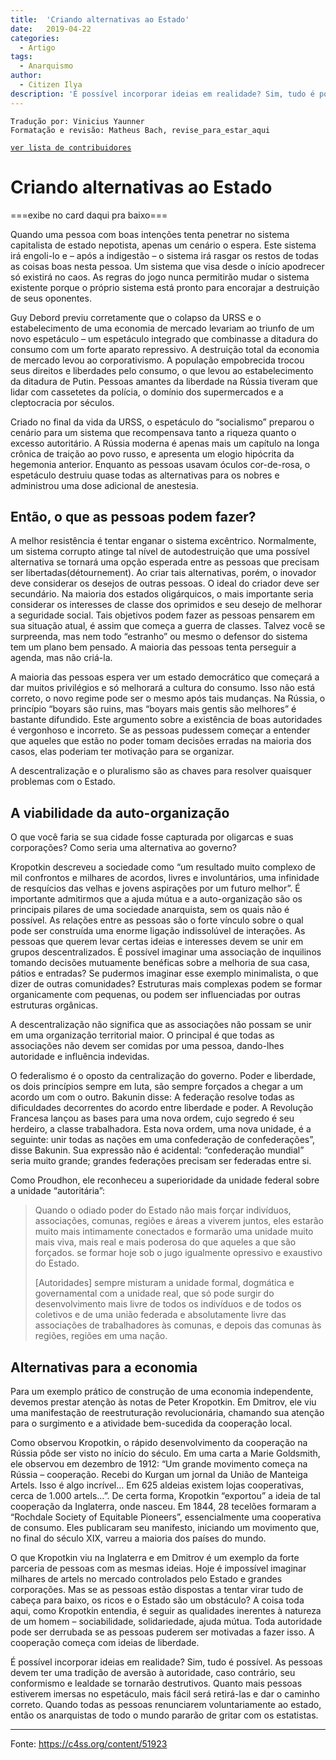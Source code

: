 ```yaml
---
title:  'Criando alternativas ao Estado'
date:   2019-04-22
categories:
  - Artigo
tags:
  - Anarquismo
author:
  - Citizen Ilya
description: 'É possível incorporar ideias em realidade? Sim, tudo é possível. As pessoas devem ter uma tradição de aversão à autoridade, caso contrário, seu conformismo e lealdade se tornarão destrutivos.'
---
```


```
Tradução por: Vinicius Yaunner
Formatação e revisão: Matheus Bach, revise_para_estar_aqui
```
[```ver lista de contribuidores```](/about/#contribuidores)

# Criando alternativas ao Estado

===exibe no card daqui pra baixo===

Quando uma pessoa com boas intenções tenta penetrar no sistema capitalista de estado nepotista, apenas um cenário o espera. Este sistema irá engoli-lo e – após a indigestão – o sistema irá rasgar os restos de todas as coisas boas nesta pessoa. Um sistema que visa desde o início apodrecer só existirá no caos. As regras do jogo nunca permitirão mudar o sistema existente porque o próprio sistema está pronto para encorajar a destruição de seus oponentes.

Guy Debord previu corretamente que o colapso da URSS e o estabelecimento de uma economia de mercado levariam ao triunfo de um novo espetáculo – um espetáculo integrado que combinasse a ditadura do consumo com um forte aparato repressivo. A destruição total da economia de mercado levou ao corporativismo. A população empobrecida trocou seus direitos e liberdades pelo consumo, o que levou ao estabelecimento da ditadura de Putin. Pessoas amantes da liberdade na Rússia tiveram que lidar com cassetetes da polícia, o domínio dos supermercados e a cleptocracia por séculos.

Criado no final da vida da URSS, o espetáculo do “socialismo” preparou o cenário para um sistema que recompensava tanto a riqueza quanto o excesso autoritário. A Rússia moderna é apenas mais um capítulo na longa crônica de traição ao povo russo, e apresenta um elogio hipócrita da hegemonia anterior. Enquanto as pessoas usavam óculos cor-de-rosa, o espetáculo destruiu quase todas as alternativas para os nobres e administrou uma dose adicional de anestesia.

## Então, o que as pessoas podem fazer?

A melhor resistência é tentar enganar o sistema excêntrico. Normalmente, um sistema corrupto atinge tal nível de autodestruição que uma possível alternativa se tornará uma opção esperada entre as pessoas que precisam ser libertadas(détournement). Ao criar tais alternativas, porém, o inovador deve considerar os desejos de outras pessoas. O ideal do criador deve ser secundário. Na maioria dos estados oligárquicos, o mais importante seria considerar os interesses de classe dos oprimidos e seu desejo de melhorar a seguridade social. Tais objetivos podem fazer as pessoas pensarem em sua situação atual, é assim que começa a guerra de classes. Talvez você se surpreenda, mas nem todo “estranho” ou mesmo o defensor do sistema tem um plano bem pensado. A maioria das pessoas tenta perseguir a agenda, mas não criá-la.

A maioria das pessoas espera ver um estado democrático que começará a dar muitos privilégios e só melhorará a cultura do consumo. Isso não está correto, o novo regime pode ser o mesmo após tais mudanças. Na Rússia, o princípio “boyars são ruins, mas “boyars mais gentis são melhores” é bastante difundido. Este argumento sobre a existência de boas autoridades é vergonhoso e incorreto. Se as pessoas pudessem começar a entender que aqueles que estão no poder tomam decisões erradas na maioria dos casos, elas poderiam ter motivação para se organizar.

A descentralização e o pluralismo são as chaves para resolver quaisquer problemas com o Estado.

## A viabilidade da auto-organização

O que você faria se sua cidade fosse capturada por oligarcas e suas corporações? Como seria uma alternativa ao governo?

Kropotkin descreveu a sociedade como “um resultado muito complexo de mil confrontos e milhares de acordos, livres e involuntários, uma infinidade de resquícios das velhas e jovens aspirações por um futuro melhor”. É importante admitirmos que a ajuda mútua e a auto-organização são os principais pilares de uma sociedade anarquista, sem os quais não é possível. As relações entre as pessoas são o forte vínculo sobre o qual pode ser construída uma enorme ligação indissolúvel de interações. As pessoas que querem levar certas ideias e interesses devem se unir em grupos descentralizados. É possível imaginar uma associação de inquilinos tomando decisões mutuamente benéficas sobre a melhoria de sua casa, pátios e entradas? Se pudermos imaginar esse exemplo minimalista, o que dizer de outras comunidades? Estruturas mais complexas podem se formar organicamente com pequenas, ou podem ser influenciadas por outras estruturas orgânicas.

A descentralização não significa que as associações não possam se unir em uma organização territorial maior. O principal é que todas as associações não devem ser comidas por uma pessoa, dando-lhes autoridade e influência indevidas.

O federalismo é o oposto da centralização do governo. Poder e liberdade, os dois princípios sempre em luta, são sempre forçados a chegar a um acordo um com o outro. Bakunin disse: A federação resolve todas as dificuldades decorrentes do acordo entre liberdade e poder. A Revolução Francesa lançou as bases para uma nova ordem, cujo segredo é seu herdeiro, a classe trabalhadora. Esta nova ordem, uma nova unidade, é a seguinte: unir todas as nações em uma confederação de confederações”, disse Bakunin. Sua expressão não é acidental: “confederação mundial” seria muito grande; grandes federações precisam ser federadas entre si.

Como Proudhon, ele reconheceu a superioridade da unidade federal sobre a unidade “autoritária”:

  > Quando o odiado poder do Estado não mais forçar indivíduos, associações, comunas, regiões e áreas a viverem juntos, eles estarão muito mais intimamente conectados e formarão uma unidade muito mais viva, mais real e mais poderosa do que aqueles a que são forçados. se formar hoje sob o jugo igualmente opressivo e exaustivo do Estado.
  > 
  > [Autoridades] sempre misturam a unidade formal, dogmática e governamental com a unidade real, que só pode surgir do desenvolvimento mais livre de todos os indivíduos e de todos os coletivos e de uma união federada e absolutamente livre das associações de trabalhadores às comunas, e depois das comunas às regiões, regiões em uma nação.

## Alternativas para a economia

Para um exemplo prático de construção de uma economia independente, devemos prestar atenção às notas de Peter Kropotkin. Em Dmitrov, ele viu uma manifestação de reestruturação revolucionária, chamando sua atenção para o surgimento e a atividade bem-sucedida da cooperação local.

Como observou Kropotkin, o rápido desenvolvimento da cooperação na Rússia pôde ser visto no início do século. Em uma carta a Marie Goldsmith, ele observou em dezembro de 1912: “Um grande movimento começa na Rússia – cooperação. Recebi do Kurgan um jornal da União de Manteiga Artels. Isso é algo incrível… Em 625 aldeias existem lojas cooperativas, cerca de 1.000 artels…”. De certa forma, Kropotkin “exportou” a ideia de tal cooperação da Inglaterra, onde nasceu. Em 1844, 28 tecelões formaram a “Rochdale Society of Equitable Pioneers”, essencialmente uma cooperativa de consumo. Eles publicaram seu manifesto, iniciando um movimento que, no final do século XIX, varreu a maioria dos países do mundo.

O que Kropotkin viu na Inglaterra e em Dmitrov é um exemplo da forte parceria de pessoas com as mesmas ideias. Hoje é impossível imaginar milhares de artels no mercado controlados pelo Estado e grandes corporações. Mas se as pessoas estão dispostas a tentar virar tudo de cabeça para baixo, os ricos e o Estado são um obstáculo? A coisa toda aqui, como Kropotkin entendia, é seguir as qualidades inerentes à natureza de um homem – sociabilidade, solidariedade, ajuda mútua. Toda autoridade pode ser derrubada se as pessoas puderem ser motivadas a fazer isso. A cooperação começa com ideias de liberdade.

É possível incorporar ideias em realidade? Sim, tudo é possível. As pessoas devem ter uma tradição de aversão à autoridade, caso contrário, seu conformismo e lealdade se tornarão destrutivos. Quanto mais pessoas estiverem imersas no espetáculo, mais fácil será retirá-las e dar o caminho correto. Quando todas as pessoas renunciarem voluntariamente ao estado, então os anarquistas de todo o mundo pararão de gritar com os estatistas.

---
Fonte: https://c4ss.org/content/51923